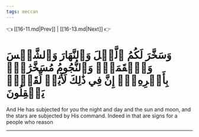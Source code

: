 ```yaml
---
tags: meccan
---
```


👈 [[16-11.md|Prev]] | [[16-13.md|Next]] 👉

# وَسَخَّرَ لَكُمُ ٱلَّيۡلَ وَٱلنَّهَارَ وَٱلشَّمۡسَ وَٱلۡقَمَرَۖ وَٱلنُّجُومُ مُسَخَّرَٰتُۢ بِأَمۡرِهِۦٓۚ إِنَّ فِي ذَٰلِكَ لَأٓيَٰتٖ لِّقَوۡمٖ يَعۡقِلُونَ

And He has subjected for you the night and day and the sun and moon, and the stars are subjected by His command. Indeed in that are signs for a people who reason

---

